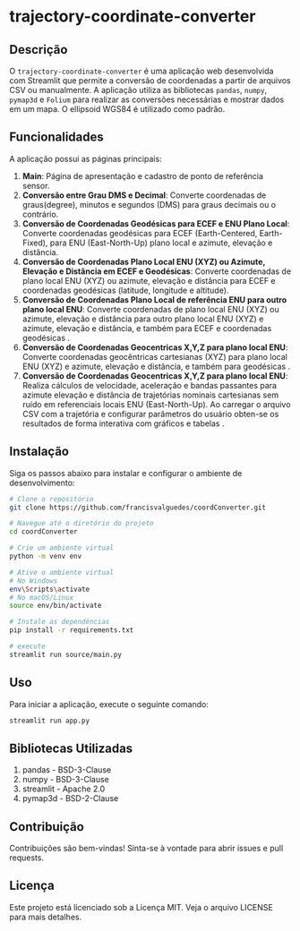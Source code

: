 # trajectory-coordinate-converter

## Descrição
O `trajectory-coordinate-converter` é uma aplicação web desenvolvida com Streamlit que permite a conversão de coordenadas a partir de arquivos CSV ou manualmente. A aplicação utiliza as bibliotecas `pandas`, `numpy`, `pymap3d` e `Folium` para realizar as conversões necessárias e mostrar dados em um mapa. O ellipsoid WGS84 é utilizado como padrão.

## Funcionalidades
A aplicação possui as páginas principais:
1. **Main**: Página de apresentação e cadastro de ponto de referência sensor.
2. **Conversão entre Grau DMS e Decimal**: Converte coordenadas de graus(degree), minutos e segundos (DMS) para graus decimais ou o contrário.
3. **Conversão de Coordenadas Geodésicas para ECEF e ENU Plano Local**: Converte coordenadas geodésicas para ECEF (Earth-Centered, Earth-Fixed), para ENU (East-North-Up) plano local e azimute, elevação e distância.
4. **Conversão de Coordenadas Plano Local ENU (XYZ) ou Azimute, Elevação e Distância em ECEF e Geodésicas**: Converte coordenadas de plano local ENU (XYZ) ou azimute, elevação e distância para ECEF e coordenadas geodésicas (latitude, longitude e altitude).
5. **Conversão de Coordenadas Plano Local de referência ENU para outro plano local ENU**: Converte coordenadas de plano local ENU (XYZ) ou azimute, elevação e distância para outro plano local ENU (XYZ) e azimute, elevação e distância, e também para ECEF e coordenadas geodésicas .
6. **Conversão de Coordenadas Geocentricas X,Y,Z para plano local ENU**: Converte coordenadas geocêntricas cartesianas (XYZ) para plano local ENU (XYZ) e azimute, elevação e distância, e também para geodésicas .
6. **Conversão de Coordenadas Geocentricas X,Y,Z para plano local ENU**:  Realiza cálculos de velocidade, aceleração e bandas passantes para azimute elevação e distância de trajetórias nominais cartesianas  sem ruído em referenciais locais ENU (East-North-Up). Ao carregar o arquivo CSV com a trajetória e configurar parâmetros do usuário obten-se os resultados de forma interativa com gráficos e tabelas .


## Instalação
Siga os passos abaixo para instalar e configurar o ambiente de desenvolvimento:

```bash
# Clone o repositório
git clone https://github.com/francisvalguedes/coordConverter.git

# Navegue até o diretório do projeto
cd coordConverter

# Crie um ambiente virtual
python -m venv env

# Ative o ambiente virtual
# No Windows
env\Scripts\activate
# No macOS/Linux
source env/bin/activate

# Instale as dependências
pip install -r requirements.txt

# execute
streamlit run source/main.py

```

## Uso
Para iniciar a aplicação, execute o seguinte comando:

```bash
streamlit run app.py
```

## Bibliotecas Utilizadas
1. pandas - BSD-3-Clause
2. numpy - BSD-3-Clause
3. streamlit - Apache 2.0
4. pymap3d - BSD-2-Clause

## Contribuição
Contribuições são bem-vindas! Sinta-se à vontade para abrir issues e pull requests.

## Licença
Este projeto está licenciado sob a Licença MIT. Veja o arquivo LICENSE para mais detalhes.